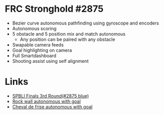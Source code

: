 # FRC Stronghold #2875

+ Bezier curve autonomous pathfinding using gyroscope and encoders
+ Autonomous scoring
+ 5 obstacle and 5 position mix and match autonomous
  + Any position can be paired with any obstacle
+ Swapable camera feeds
+ Goal highlighting on camera
+ Full Smartdashboard
+ Shooting assist using self alignment
# Links
- [SPBLI Finals 3rd Round(#2875 blue)](https://www.youtube.com/watch?v=gQ827PiYPZk)
- [Rock wall autonomous with goal](https://www.youtube.com/watch?v=K9zB8SpjwEg)
- [Cheval de frise autonomous with goal](https://www.youtube.com/watch?v=3fx1xApy1QM)
